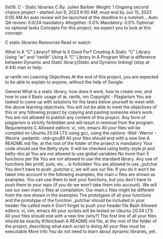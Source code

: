 0x09. C - Static libraries
C
 By: Julien Barbier
 Weight: 1
 Ongoing second chance project - started Jun 9, 2023 6:00 AM, must end by Jun 15, 2023 6:00 AM
 An auto review will be launched at the deadline
In a nutshell…
Auto QA review: 0.0/24 mandatory
Altogether:  0.0%
Mandatory: 0.0%
Optional: no optional tasks
Concepts
For this project, we expect you to look at this concept:

C static libraries
Resources
Read or watch:

What Is A “C” Library? What Is It Good For?
Creating A Static “C” Library Using “ar” and “ranlib”
Using A “C” Library In A Program
What is difference between Dynamic and Static library(Static and Dynamic linking) (stop at 4:44)
man or help:

ar
ranlib
nm
Learning Objectives
At the end of this project, you are expected to be able to explain to anyone, without the help of Google:

General
What is a static library, how does it work, how to create one, and how to use it
Basic usage of ar, ranlib, nm
Copyright - Plagiarism
You are tasked to come up with solutions for the tasks below yourself to meet with the above learning objectives.
You will not be able to meet the objectives of this or any following project by copying and pasting someone else’s work.
You are not allowed to publish any content of this project.
Any form of plagiarism is strictly forbidden and will result in removal from the program.
Requirements
C
Allowed editors: vi, vim, emacs
All your files will be compiled on Ubuntu 20.04 LTS using gcc, using the options -Wall -Werror -Wextra -pedantic -std=gnu89
All your files should end with a new line
A README.md file, at the root of the folder of the project is mandatory
Your code should use the Betty style. It will be checked using betty-style.pl and betty-doc.pl
You are not allowed to use global variables
No more than 5 functions per file
You are not allowed to use the standard library. Any use of functions like printf, puts, etc… is forbidden
You are allowed to use _putchar
You don’t have to push _putchar.c, we will use our file. If you do it won’t be taken into account
In the following examples, the main.c files are shown as examples. You can use them to test your functions, but you don’t have to push them to your repo (if you do we won’t take them into account). We will use our own main.c files at compilation. Our main.c files might be different from the one shown in the examples
The prototypes of all your functions and the prototype of the function _putchar should be included in your header file called main.h
Don’t forget to push your header file
Bash
Allowed editors: vi, vim, emacs
All your scripts will be tested on Ubuntu 20.04 LTS
All your files should end with a new line (why?)
The first line of all your files should be exactly #!/bin/bash
A README.md file, at the root of the folder of the project, describing what each script is doing
All your files must be executable
More Info
You do not need to learn about dynamic libraries, yet.
